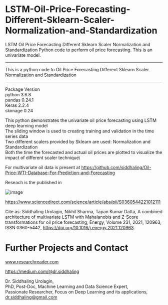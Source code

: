 # LSTM-Oil-Price-Forecasting-Different-Sklearn-Scaler-Normalization-and-Standardization
LSTM Oil Price Forecasting Different Sklearn Scaler Normalization and Standardization
Python code to perform oil price forecasting. This is an univariate model.

***********************************************************************************************************************
This is a python code to Oil Price Forecasting Different Sklearn Scaler Normalization and Standardization
***********************************************************************************************************************

Package Version\
python 3.6.8\
pandas 0.24.1\
Keras 2.2.4\
skimage 0.24

This python demonstrates the univariate oil price forecasting using LSTM deep learning model\
The sliding window is used to creating training and validation in the time series data\
Two different scalers provided by Sklearn are used: Normalization and Standardization\
Both the time the forecasted and actual oil prices are plotted to visualize the impact of different scaler technique\

For multivariate oil data is present at
https://github.com/siddhaling/Oil-Price-WTI-Database-For-Prediction-and-Forecasting

Reseach is the published in 

![image](https://user-images.githubusercontent.com/33411128/124113948-0edc0700-da7d-11eb-87a5-0eeea1debd5a.png)

https://www.sciencedirect.com/science/article/abs/pii/S0360544221012111

Cite as: Siddhaling Urolagin, Nikhil Sharma, Tapan Kumar Datta, A combined architecture of multivariate LSTM with Mahalanobis and Z-Score transformations for oil price forecasting, Energy, Volume 231, 2021, 120963, ISSN 0360-5442, https://doi.org/10.1016/j.energy.2021.120963.



# Further Projects and Contact
www.researchreader.com

https://medium.com/@dr.siddhaling

Dr. Siddhaling Urolagin,\
PhD, Post-Doc, Machine Learning and Data Science Expert,\
Passionate Researcher, Focus on Deep Learning and its applications,\
dr.siddhaling@gmail.com
